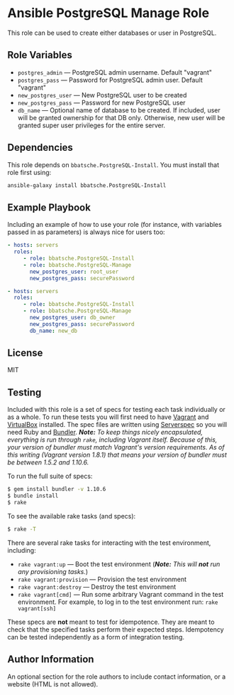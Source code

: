 Ansible PostgreSQL Manage Role
==============================

This role can be used to create either databases or user in PostgreSQL.

Role Variables
--------------

- `postgres_admin` &mdash; PostgreSQL admin username. Default "vagrant"
- `postgres_pass` &mdash; Password for PostgreSQL admin user. Default "vagrant"
- `new_postgres_user` &mdash; New PostgreSQL user to be created
- `new_postgres_pass` &mdash; Password for new PostgreSQL user
- `db_name` &mdash; Optional name of database to be created. If included, user will be granted ownership for that DB only. Otherwise, new user will be granted super user privileges for the entire server.

Dependencies
------------

This role depends on `bbatsche.PostgreSQL-Install`. You must install that role first using:

```bash
ansible-galaxy install bbatsche.PostgreSQL-Install
```

Example Playbook
----------------

Including an example of how to use your role (for instance, with variables passed in as parameters) is always nice for users too:

```yml
- hosts: servers
  roles:
     - role: bbatsche.PostgreSQL-Install
     - role: bbatsche.PostgreSQL-Manage
       new_postgres_user: root_user
       new_postgres_pass: securePassword
```

```yml
- hosts: servers
  roles:
     - role: bbatsche.PostgreSQL-Install
     - role: bbatsche.PostgreSQL-Manage
       new_postgres_user: db_owner
       new_postgres_pass: securePassword
       db_name: new_db
```

License
-------

MIT

Testing
-------

Included with this role is a set of specs for testing each task individually or as a whole. To run these tests you will first need to have [Vagrant](https://www.vagrantup.com/) and [VirtualBox](https://www.virtualbox.org/) installed. The spec files are written using [Serverspec](http://serverspec.org/) so you will need Ruby and [Bundler](http://bundler.io/). _**Note:** To keep things nicely encapsulated, everything is run through `rake`, including Vagrant itself. Because of this, your version of bundler must match Vagrant's version requirements. As of this writing (Vagrant version 1.8.1) that means your version of bundler must be between 1.5.2 and 1.10.6._

To run the full suite of specs:

```bash
$ gem install bundler -v 1.10.6
$ bundle install
$ rake
```

To see the available rake tasks (and specs):

```bash
$ rake -T
```

There are several rake tasks for interacting with the test environment, including:

- `rake vagrant:up` &mdash; Boot the test environment (_**Note:** This will **not** run any provisioning tasks._)
- `rake vagrant:provision` &mdash; Provision the test environment
- `rake vagrant:destroy` &mdash; Destroy the test environment
- `rake vagrant[cmd]` &mdash; Run some arbitrary Vagrant command in the test environment. For example, to log in to the test environment run: `rake vagrant[ssh]`

These specs are **not** meant to test for idempotence. They are meant to check that the specified tasks perform their expected steps. Idempotency can be tested independently as a form of integration testing.

Author Information
------------------

An optional section for the role authors to include contact information, or a website (HTML is not allowed).
